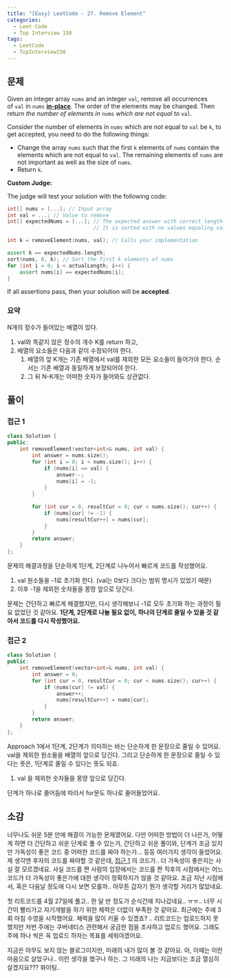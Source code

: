 ```yaml
---
title: "[Easy] LeetCode - 27. Remove Element"
categories:
  - Leet Code
  - Top Interview 150
tags:
  - LeetCode
  - TopInterview150
---
```


## 문제

Given an integer array `nums` and an integer `val`, remove all occurrences of `val` in `nums` [**in-place**](https://en.wikipedia.org/wiki/In-place_algorithm). The order of the elements may be changed. Then return _the number of elements in_ `nums` _which are not equal to_ `val`.

Consider the number of elements in `nums` which are not equal to `val` be `k`, to get accepted, you need to do the following things:

- Change the array `nums` such that the first `k` elements of `nums` contain the elements which are not equal to `val`. The remaining elements of `nums` are not important as well as the size of `nums`.
- Return `k`.

**Custom Judge:**

The judge will test your solution with the following code:

``` c++
int[] nums = [...]; // Input array
int val = ...; // Value to remove
int[] expectedNums = [...]; // The expected answer with correct length.
                            // It is sorted with no values equaling val.

int k = removeElement(nums, val); // Calls your implementation

assert k == expectedNums.length;
sort(nums, 0, k); // Sort the first k elements of nums
for (int i = 0; i < actualLength; i++) {
    assert nums[i] == expectedNums[i];
}
```


If all assertions pass, then your solution will be **accepted**.

### 요약

N개의 정수가 들어있는 배열이 있다.
1. val와 똑같지 않은 정수의 개수 K를 return 하고,
2. 배열의 요소들은 다음과 같이 수정되어야 한다.
	1. 배열의 앞 K개는 기존 배열에서 val를 제외한 모든 요소들이 들어가야 한다. 순서는 기존 배열과 동일하게 보장되어야 한다.
	2. 그 뒤 N-K개는 어떠한 숫자가 들어와도 상관없다.

## 풀이

### 접근 1

``` c++
class Solution {  
public:  
    int removeElement(vector<int>& nums, int val) {  
        int answer = nums.size();  
        for (int i = 0; i < nums.size(); i++) {  
            if (nums[i] == val) {  
                answer--;  
                nums[i] = -1;  
            }  
        }  
  
        for (int cur = 0, resultCur = 0; cur < nums.size(); cur++) {  
            if (nums[cur] != -1) {  
                nums[resultCur++] = nums[cur];  
            }  
        }  
        return answer;  
    }  
};
```

문제의 해결과정을 단순하게 1단계, 2단계로 나누어서 빠르게 코드를 작성했어요.

1. val 원소들을 -1로 초기화 한다. (val는 0보다 크다는 범위 명시가 있었기 때문)
2. 이후 -1을 제외한 숫자들을 몽땅 앞으로 당긴다.

문제는 간단하고 빠르게 해결했지만, 다시 생각해보니 -1로 모두 초기화 하는 과정이 필요 없었던 것 같아요. **1단계, 2단계로 나눌 필요 없이, 하나의 단계로 줄일 수 있을 것 같아서 코드를 다시 작성했어요.**
### 접근 2

``` c++
class Solution {  
public:  
    int removeElement(vector<int>& nums, int val) {  
        int answer = 0;  
        for (int cur = 0, resultCur = 0; cur < nums.size(); cur++) {  
            if (nums[cur] != val) {  
                answer++;  
                nums[resultCur++] = nums[cur];  
            }  
        }  
        return answer;  
    }  
};
```

Approach 1에서 1단계, 2단계가 의미하는 바는 단순하게 한 문장으로 줄일 수 있어요. val을 제외한 원소들을 배열의 앞으로 당긴다. 그리고 단순하게 한 문장으로 줄일 수 있다는 뜻은, 1단계로 줄일 수 있다는 뜻도 되죠.

1. val 을 제외한 숫자들을 몽땅 앞으로 당긴다.

단계가 하나로 줄어듬에 따라서 for문도 하나로 줄어들었어요.

## 소감

너무나도 쉬운 5분 만에 해결이 가능한 문제였어요. 다만 어떠한 방법이 더 나은가, 어떻게 하면 더 간단하고 쉬운 단계로 풀 수 있는가, 간단하고 쉬운 풀이와, 단계가 조금 있지만 가독성이 좋은 코드 중 어떠한 코드를 짜야 하는가... 등등 여러가지 생각이 들었어요. 제 생각엔 후자의 코드를 짜야할 것 같은데, [접근 1](#접근-1) 의 코드가.. 더 가독성이 좋은지는 사실 잘 모르겠네요. 사실 코드를 짠 사람의 입장에서는 코드를 짠 직후의 시점에서는 어느 코드가 더 가독성이 좋은가에 대한 생각이 정확하지가 않을 것 같아요. 조금 지난 시점에서, 혹은 다음날 정도에 다시 보면 모를까.. 아무튼 갑자기 뭔가 생각할 거리가 많았네요.

첫 리트코드를 4월 27일에 풀고.. 한 달 반 정도가 순식간에 지나갔네요.. ㅠㅠ.. 너무 시간이 빨리가고 자기개발을 하기 위한 체력은 더없이 부족한 것 같아요. 최근에는 주에 3회 아침 수영을 시작했어요. 체력을 많이 키울 수 있겠죠? .. 리트코드는 업로드하지 못했지만 저번 주에는 쿠버네티스 관련해서 궁금한 점을 조사하고 업로드 했어요. 그래도 주에 하나 씩은 꼭 업로드 하자는 목표를 세워야겠어요.

지금은 아무도 보지 않는 블로그이지만, 미래의 내가 많이 볼 것 같아요. 아, 이때는 이런 마음으로 살았구나.. 이런 생각을 했구나 하는. 그 미래의 나는 지금보다는 조금 열심히 살겠지요??? 화이팅..
